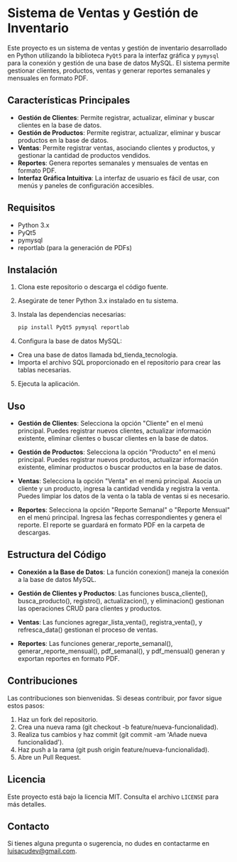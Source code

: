 # Sistema de Ventas y Gestión de Inventario

Este proyecto es un sistema de ventas y gestión de inventario desarrollado en Python utilizando la biblioteca `PyQt5` para la interfaz gráfica y `pymysql` para la conexión y gestión de una base de datos MySQL. El sistema permite gestionar clientes, productos, ventas y generar reportes semanales y mensuales en formato PDF.

## Características Principales

- **Gestión de Clientes**: Permite registrar, actualizar, eliminar y buscar clientes en la base de datos.
- **Gestión de Productos**: Permite registrar, actualizar, eliminar y buscar productos en la base de datos.
- **Ventas**: Permite registrar ventas, asociando clientes y productos, y gestionar la cantidad de productos vendidos.
- **Reportes**: Genera reportes semanales y mensuales de ventas en formato PDF.
- **Interfaz Gráfica Intuitiva**: La interfaz de usuario es fácil de usar, con menús y paneles de configuración accesibles.

## Requisitos

- Python 3.x
- PyQt5
- pymysql
- reportlab (para la generación de PDFs)

## Instalación

1. Clona este repositorio o descarga el código fuente.
2. Asegúrate de tener Python 3.x instalado en tu sistema.
3. Instala las dependencias necesarias:

   ```bash
   pip install PyQt5 pymysql reportlab

4. Configura la base de datos MySQL:
- Crea una base de datos llamada bd_tienda_tecnologia.
- Importa el archivo SQL proporcionado en el repositorio para crear las tablas necesarias.
5. Ejecuta la aplicación.

## Uso
- **Gestión de Clientes**:
Selecciona la opción "Cliente" en el menú principal.
Puedes registrar nuevos clientes, actualizar información existente, eliminar clientes o buscar clientes en la base de datos.

- **Gestión de Productos**:
Selecciona la opción "Producto" en el menú principal.
Puedes registrar nuevos productos, actualizar información existente, eliminar productos o buscar productos en la base de datos.

- **Ventas**:
Selecciona la opción "Venta" en el menú principal.
Asocia un cliente y un producto, ingresa la cantidad vendida y registra la venta.
Puedes limpiar los datos de la venta o la tabla de ventas si es necesario.

- **Reportes**:
Selecciona la opción "Reporte Semanal" o "Reporte Mensual" en el menú principal.
Ingresa las fechas correspondientes y genera el reporte.
El reporte se guardará en formato PDF en la carpeta de descargas.

## Estructura del Código

- **Conexión a la Base de Datos**: La función conexion() maneja la conexión a la base de datos MySQL.

- **Gestión de Clientes y Productos**: Las funciones busca_cliente(), busca_producto(), registro(), actualizacion(), y eliminacion() gestionan las operaciones CRUD para clientes y productos.

- **Ventas**: Las funciones agregar_lista_venta(), registra_venta(), y refresca_data() gestionan el proceso de ventas.

- **Reportes**: Las funciones generar_reporte_semanal(), generar_reporte_mensual(), pdf_semanal(), y pdf_mensual() generan y exportan reportes en formato PDF.

## Contribuciones
Las contribuciones son bienvenidas. Si deseas contribuir, por favor sigue estos pasos:

1. Haz un fork del repositorio.
2. Crea una nueva rama (git checkout -b feature/nueva-funcionalidad).
3. Realiza tus cambios y haz commit (git commit -am 'Añade nueva funcionalidad').
4. Haz push a la rama (git push origin feature/nueva-funcionalidad).
5. Abre un Pull Request.

## Licencia
Este proyecto está bajo la licencia MIT. Consulta el archivo `LICENSE` para más detalles.

## Contacto
Si tienes alguna pregunta o sugerencia, no dudes en contactarme en luisacudev@gmail.com.
